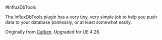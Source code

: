 #InfluxDbTools

The InfluxDbTools plugin has a very tiny, very simple job to help you push data to your database painlessly, or at least somewhat easily.

Originally from [Calben](https://github.com/calben/UnrealInfluxDbDemos). Upgraded for UE 4.26.


